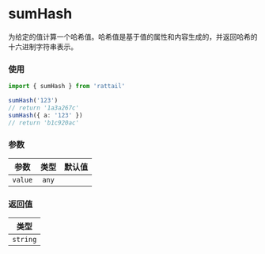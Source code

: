 # sumHash

为给定的值计算一个哈希值。哈希值是基于值的属性和内容生成的，并返回哈希的十六进制字符串表示。

### 使用

```ts
import { sumHash } from 'rattail'

sumHash('123')
// return '1a3a267c'
sumHash({ a: '123' })
// return 'b1c920ac'
```

### 参数

| 参数    | 类型  | 默认值 |
| ------- | :---: | -----: |
| `value` | `any` |        |

### 返回值

|   类型   |
| :------: |
| `string` |
